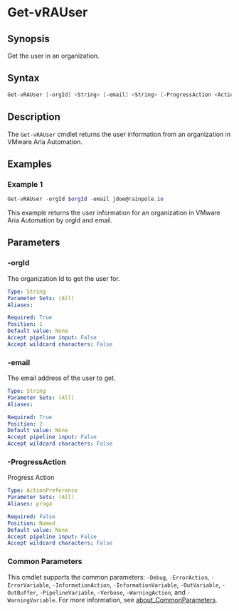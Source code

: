 # Get-vRAUser

## Synopsis

Get the user in an organization.

## Syntax

```powershell
Get-vRAUser [-orgId] <String> [-email] <String> [-ProgressAction <ActionPreference>] [<CommonParameters>]
```

## Description

The `Get-vRAUser` cmdlet returns the user information from an organization in VMware Aria Automation.

## Examples

### Example 1

```powershell
Get-vRAUser -orgId $orgId -email jdoe@rainpole.io
```

This example returns the user information for an organization in VMware Aria Automation by orgId and email.

## Parameters

### -orgId

The organization Id to get the user for.

```yaml
Type: String
Parameter Sets: (All)
Aliases:

Required: True
Position: 1
Default value: None
Accept pipeline input: False
Accept wildcard characters: False
```

### -email

The email address of the user to get.

```yaml
Type: String
Parameter Sets: (All)
Aliases:

Required: True
Position: 2
Default value: None
Accept pipeline input: False
Accept wildcard characters: False
```

### -ProgressAction

Progress Action

```yaml
Type: ActionPreference
Parameter Sets: (All)
Aliases: proga

Required: False
Position: Named
Default value: None
Accept pipeline input: False
Accept wildcard characters: False
```

### Common Parameters

This cmdlet supports the common parameters: `-Debug`, `-ErrorAction`, `-ErrorVariable`, `-InformationAction`, `-InformationVariable`, `-OutVariable`, `-OutBuffer`, `-PipelineVariable`, `-Verbose`, `-WarningAction`, and `-WarningVariable`. For more information, see [about_CommonParameters](http://go.microsoft.com/fwlink/?LinkID=113216).
